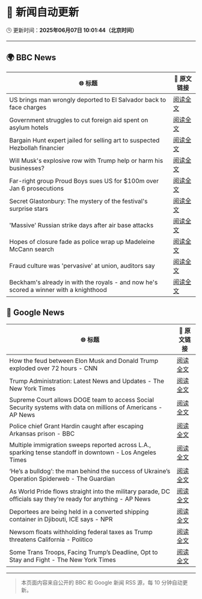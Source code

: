 # 🧠 新闻自动更新

🕒 更新时间：**2025年06月07日 10:01:44（北京时间）**

---

## 🌍 BBC News

| 🌐 标题 | 🔗 原文链接 |
|--------|-------------|
| US brings man wrongly deported to El Salvador back to face charges | [阅读全文](https://www.bbc.com/news/articles/c7v7ynv98r8o) |
| Government struggles to cut foreign aid spent on asylum hotels | [阅读全文](https://www.bbc.com/news/articles/cgmjd8evd0go) |
| Bargain Hunt expert jailed for selling art to suspected Hezbollah financier | [阅读全文](https://www.bbc.com/news/articles/c7539vd0wepo) |
| Will Musk's explosive row with Trump help or harm his businesses? | [阅读全文](https://www.bbc.com/news/articles/ceqgdnd2g9xo) |
| Far-right group Proud Boys sues US for $100m over Jan 6 prosecutions | [阅读全文](https://www.bbc.com/news/articles/cr4z7zyl0gwo) |
| Secret Glastonbury: The mystery of the festival's surprise stars | [阅读全文](https://www.bbc.com/news/articles/cvg5zd3nkkwo) |
| 'Massive' Russian strike days after air base attacks | [阅读全文](https://www.bbc.com/news/articles/cvg7zy1jq7no) |
| Hopes of closure fade as police wrap up Madeleine McCann search | [阅读全文](https://www.bbc.com/news/articles/cy8ndx4v8lro) |
| Fraud culture was 'pervasive' at union, auditors say | [阅读全文](https://www.bbc.com/news/articles/c1w3ye4p8l3o) |
| Beckham's already in with the royals - and now he's scored a winner with a knighthood | [阅读全文](https://www.bbc.com/news/articles/c5yezxvjy25o) |

## 📰 Google News

| 🌐 标题 | 🔗 原文链接 |
|--------|-------------|
| How the feud between Elon Musk and Donald Trump exploded over 72 hours - CNN | [阅读全文](https://news.google.com/rss/articles/CBMiakFVX3lxTE9CYWRNMEppTEZzYnBnZTFkeDRTSWJIdERGNXhTQnN4T2FFMlRwRGl5SThrN3pKLWVGck45MV94UnFKcGQyMmpTTTJBa011S1FNamUtbUptY0JNRy1HSEZWdkJ6dkNGLTRvcFHSAW9BVV95cUxOcThLZHVMLXdmeWpPbFpjSldDZnFsNG1rMW1DVDZSc0ZmVDJoR0xOV2RjaFZITHFodlM5bTNtMDdSVUVXTmRZQjhOQ0V4M0lUb184enBQQmo5NFRwekJWOUM1dTVGQW9rX25MeEhFeFU?oc=5) |
| Trump Administration: Latest News and Updates - The New York Times | [阅读全文](https://news.google.com/rss/articles/CBMiY0FVX3lxTFBzSW9wNUxPcmtLc2pYalBtLWZuaFhKRHVIai1TbmRiVlR5Y2I0eFlxRTFMLTFDVDJRaHBDSlA4Wmw4eXB0TzAtWjhyWS1uNE12T2VkendSTmNSaWp3dWFza0d3TQ?oc=5) |
| Supreme Court allows DOGE team to access Social Security systems with data on millions of Americans - AP News | [阅读全文](https://news.google.com/rss/articles/CBMinAFBVV95cUxOV1AxVW1jWWhkQ203ZmRJUHFnMVEyZzZEUlNSelFXc0RWNzRTUFA4ckRxaXlwQkt3M3E2azlvemJmdnplaklkSmFLTDM3NjRLeGJSZ3cwQm9oSW1NMGM3SF90dndaUTdUTlNoVjE4WnpoaWlpbnEzd01MZTFleWF3SlMycHRGdGl6R0hyd29MT1NfOEtsUDZqUWdiVzc?oc=5) |
| Police chief Grant Hardin caught after escaping Arkansas prison - BBC | [阅读全文](https://news.google.com/rss/articles/CBMiWkFVX3lxTE1nU0RWUVpEaEZCOG1KUW5xZERfczNMWXdON3Jhc3lDclRqN3k0LWxiMTVOejlGdlU5TS1vUTdfVlQ4S2VmNVlidnZCaGVCaWtVR1VxNnBBbTRlQdIBX0FVX3lxTE10NGRIbmFVSVNsX2h0TVh4eWxxRXljOVZ2M3B3dzdJbE41R2RHQlN1aTFPMEx5REdUalJnUUtIcG5GbE4xUHZmaUFsV0o1OE1jeGdMaFVUdVVZdk91YTk4?oc=5) |
| Multiple immigration sweeps reported across L.A., sparking tense standoff in downtown - Los Angeles Times | [阅读全文](https://news.google.com/rss/articles/CBMikwFBVV95cUxPdkhJZEtHQ2FlOEFOMW90Z2xXSi1WUTFKZldUcU94WW1sLWo2YWR2RzdYejJSaVBCemVlNXNnQUlud1lOOFFNdGEzMlVsUmhtWEpNN25MVDFnUktDSExYUDZ4RFFpVFNObjFaeXdMR1VTb3NWWERpNzB3NTN1TDNyaWU4dEstRTVVUWpzS2UzVzUycVk?oc=5) |
| ‘He’s a bulldog’: the man behind the success of Ukraine’s Operation Spiderweb - The Guardian | [阅读全文](https://news.google.com/rss/articles/CBMirwFBVV95cUxQamoyanU5Um5vM0preWpnY2lzTGxFSHJnMDBoY3pCRDdYQ3Ruc0FGaGNoakxmTnNPNWIyZVNTMEJLYWtnNVQ5LVhIMUFDbUtmSTRnNEhNVVRxQ0FWb3RzYVpGVVBfV1Z6eUgyME5zMWd2M1FOcFBFT1RObnZNYVUwUk4zMEw1OHdiWURKaTlJYl9ackdtUTNPNnVEejh2VWFqYW1CMGtFRVlaYzdZOFh3?oc=5) |
| As World Pride flows straight into the military parade, DC officials say they're ready for anything - AP News | [阅读全文](https://news.google.com/rss/articles/CBMiogFBVV95cUxQc2ZyYWVZT1VkMWFoUHlocDZSR2liWlp4TnJZNkl6ZnlaQTBTU1J3cnBtSkNndEk3RVdZQzRvMGJsVENaVmFfRURyZ3l4c1lWNzJLOTc2R0pGQlJqM2hsZkRZVUtrMENpOWRhUHVIbVluejQ5N0szUF9fSk95ZTBHb0xQeWszZnhlbHZKUWNOemlLeEprYVJzdDBmM2lwYjJEb1E?oc=5) |
| Deportees are being held in a converted shipping container in Djibouti, ICE says - NPR | [阅读全文](https://news.google.com/rss/articles/CBMiigFBVV95cUxORU9jbTA5T2RnaW1HSWQtWlZKX1lLamlTcHRQZW1WOUNBVUtaN3ozV1BoZktwSFBvaEF3LU5iOFcwTmxzeDZaMjRmakdQWjdUSk5QSlB2ODllSHBUdTBKVURubjB1NWUwVW1MenF0andoSFBDeXlQdzhEczkwbExMei1DbGg4NERCUlE?oc=5) |
| Newsom floats withholding federal taxes as Trump threatens California - Politico | [阅读全文](https://news.google.com/rss/articles/CBMikwFBVV95cUxOZjJoSF92NHZNdXh6TFp2djB4dE95dXlGYlJhOFRtRjFEcUs3SU95Q3I5dDliOW9NWDZjUy04amJEcklmdjVtbEhXbndCVzFTampxQUl0MmhRWTBtN0MxclB5bGE1YVpacnhpazZ1OHpxWFE4ZlhWelBpRmp4Q2ZtQ3FBUUQ0MG5DSjh1d20zQ0xOVGs?oc=5) |
| Some Trans Troops, Facing Trump’s Deadline, Opt to Stay and Fight - The New York Times | [阅读全文](https://news.google.com/rss/articles/CBMijAFBVV95cUxPTTB0Q3dtSlF5dC1qeWJWdzQtcnU4WVdIU3VfeHlBM1NERV9TZFlicUpwMzAxM1RZSUxVc2xWRlVCcVBqWHR4eVd6VTQzSzZycno2c1Bfa0cwU2w4WUZOZ3JSY0FNejhOcDFCNXZySzZKU3NxRC1zaDNhaW1rdnp3ZEZDQXh6ZFpKNzhIOA?oc=5) |

---
> 本页面内容来自公开的 BBC 和 Google 新闻 RSS 源，每 10 分钟自动更新。